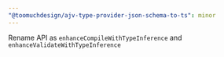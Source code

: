 ```yaml
---
"@toomuchdesign/ajv-type-provider-json-schema-to-ts": minor
---
```


Rename API as `enhanceCompileWithTypeInference` and `enhanceValidateWithTypeInference`
